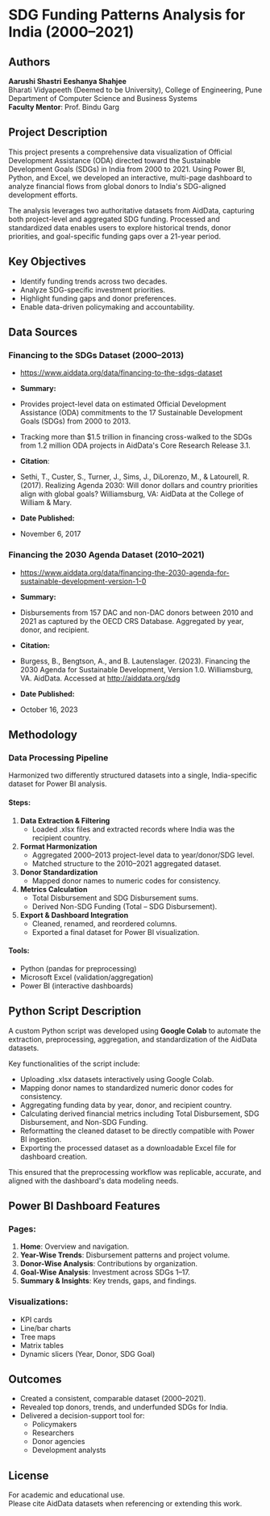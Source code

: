 # SDG Funding Patterns Analysis for India (2000–2021)

## Authors
**Aarushi Shastri**
**Eeshanya Shahjee**  
Bharati Vidyapeeth (Deemed to be University), College of Engineering, Pune  
Department of Computer Science and Business Systems  
**Faculty Mentor**: Prof. Bindu Garg

## Project Description
This project presents a comprehensive data visualization of Official Development Assistance (ODA) directed toward the Sustainable Development Goals (SDGs) in India from 2000 to 2021. Using Power BI, Python, and Excel, we developed an interactive, multi-page dashboard to analyze financial flows from global donors to India's SDG-aligned development efforts.

The analysis leverages two authoritative datasets from AidData, capturing both project-level and aggregated SDG funding. Processed and standardized data enables users to explore historical trends, donor priorities, and goal-specific funding gaps over a 21-year period.

## Key Objectives
- Identify funding trends across two decades.
- Analyze SDG-specific investment priorities.
- Highlight funding gaps and donor preferences.
- Enable data-driven policymaking and accountability.

## Data Sources
### Financing to the SDGs Dataset (2000–2013)
- https://www.aiddata.org/data/financing-to-the-sdgs-dataset
  
- **Summary:**
- Provides project-level data on estimated Official Development Assistance (ODA) commitments to the 17 Sustainable Development Goals (SDGs) from 2000 to 2013.
- Tracking more than $1.5 trillion in financing cross-walked to the SDGs from 1.2 million ODA projects in AidData's Core Research Release 3.1.
  
- **Citation**:
- Sethi, T., Custer, S., Turner, J., Sims, J., DiLorenzo, M., & Latourell, R. (2017). Realizing Agenda 2030: Will donor dollars and country priorities align with global goals? Williamsburg, VA: AidData at the College of William & Mary.
  
- **Date Published:**
- November 6, 2017

### Financing the 2030 Agenda Dataset (2010–2021)
- https://www.aiddata.org/data/financing-the-2030-agenda-for-sustainable-development-version-1-0
  
- **Summary:**
- Disbursements from 157 DAC and non-DAC donors between 2010 and 2021 as captured by the OECD CRS Database. Aggregated by year, donor, and recipient.

- **Citation:**
- Burgess, B., Bengtson, A., and B. Lautenslager. (2023). Financing the 2030 Agenda for Sustainable Development, Version 1.0. Williamsburg, VA. AidData. Accessed at http://aiddata.org/sdg

- **Date Published:**
- October 16, 2023

## Methodology
### Data Processing Pipeline
Harmonized two differently structured datasets into a single, India-specific dataset for Power BI analysis.

#### Steps:
1. **Data Extraction & Filtering**
   - Loaded .xlsx files and extracted records where India was the recipient country.
2. **Format Harmonization**
   - Aggregated 2000–2013 project-level data to year/donor/SDG level.
   - Matched structure to the 2010–2021 aggregated dataset.
3. **Donor Standardization**
   - Mapped donor names to numeric codes for consistency.
4. **Metrics Calculation**
   - Total Disbursement and SDG Disbursement sums.
   - Derived Non-SDG Funding (Total – SDG Disbursement).
5. **Export & Dashboard Integration**
   - Cleaned, renamed, and reordered columns.
   - Exported a final dataset for Power BI visualization.

#### Tools:
- Python (pandas for preprocessing)
- Microsoft Excel (validation/aggregation)
- Power BI (interactive dashboards)

## Python Script Description
A custom Python script was developed using **Google Colab** to automate the extraction, preprocessing, aggregation, and standardization of the AidData datasets.

Key functionalities of the script include:
- Uploading .xlsx datasets interactively using Google Colab.
- Mapping donor names to standardized numeric donor codes for consistency.
- Aggregating funding data by year, donor, and recipient country.
- Calculating derived financial metrics including Total Disbursement, SDG Disbursement, and Non-SDG Funding.
- Reformatting the cleaned dataset to be directly compatible with Power BI ingestion.
- Exporting the processed dataset as a downloadable Excel file for dashboard creation.

This ensured that the preprocessing workflow was replicable, accurate, and aligned with the dashboard's data modeling needs.

## Power BI Dashboard Features
### Pages:
1. **Home**: Overview and navigation.
2. **Year-Wise Trends**: Disbursement patterns and project volume.
3. **Donor-Wise Analysis**: Contributions by organization.
4. **Goal-Wise Analysis**: Investment across SDGs 1–17.
5. **Summary & Insights**: Key trends, gaps, and findings.

### Visualizations:
- KPI cards
- Line/bar charts
- Tree maps
- Matrix tables
- Dynamic slicers (Year, Donor, SDG Goal)

## Outcomes
- Created a consistent, comparable dataset (2000–2021).
- Revealed top donors, trends, and underfunded SDGs for India.
- Delivered a decision-support tool for:
  - Policymakers
  - Researchers
  - Donor agencies
  - Development analysts

## License
For academic and educational use.  
Please cite AidData datasets when referencing or extending this work.
